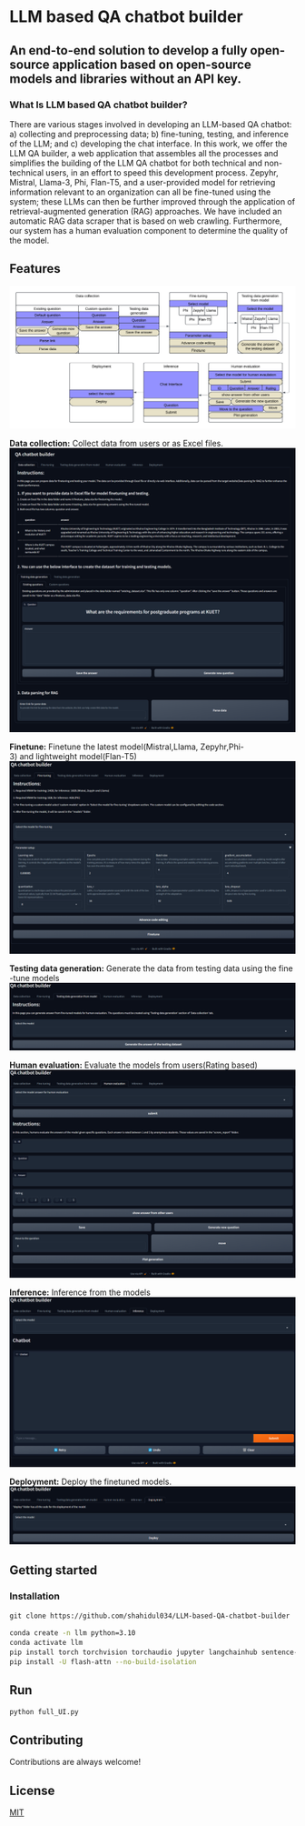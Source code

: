 
# LLM based QA chatbot builder
## An end-to-end solution to develop a fully open-source application based on open-source models and libraries without an API key.

### What Is LLM based QA chatbot builder?
There are various stages involved in developing an LLM-based QA chatbot: a) collecting and preprocessing data; b) fine-tuning, testing, and inference of the LLM; and c) developing the chat interface. In this work, we offer the LLM QA builder, a web application that assembles all the processes and simplifies the building of the LLM QA chatbot for both technical and non-technical users, in an effort to speed this development process. Zepyhr, Mistral, Llama-3, Phi, Flan-T5, and a user-provided model for retrieving information relevant to an organization can all be fine-tuned using the system; these LLMs can then be further improved through the application of retrieval-augmented generation (RAG) approaches. We have included an automatic RAG data scraper that is based on web crawling. Furthermore, our system has a human evaluation component to determine the quality of the model. 



## Features

![Software Architecture](https://github.com/shahidul034/LLM-based-QA-chatbot-builder/blob/main/software%20screenshot/KUET%20LLM2.png)

**Data collection:** Collect data from users or as Excel files.
![Data collection](https://github.com/shahidul034/LLM-based-QA-chatbot-builder/blob/main/software%20screenshot/data%20collection.png)

**Finetune:** Finetune the latest model(Mistral,Llama, Zepyhr,Phi-3) and lightweight model(Flan-T5)
![Finetune](https://github.com/shahidul034/LLM-based-QA-chatbot-builder/blob/main/software%20screenshot/Finetuning.png)


**Testing data generation:** Generate the data from testing data using the fine-tune models
![Testing data generation](https://github.com/shahidul034/LLM-based-QA-chatbot-builder/blob/main/software%20screenshot/Testing%20data%20generation%20from%20model.png)

**Human evaluation:** Evaluate the models from users(Rating based)
![Human evaluation](https://github.com/shahidul034/LLM-based-QA-chatbot-builder/blob/main/software%20screenshot/Human%20evaluation.png)

**Inference:** Inference from the models
![Inference](https://github.com/shahidul034/LLM-based-QA-chatbot-builder/blob/main/software%20screenshot/inference.png)

**Deployment:** Deploy the finetuned models.
![Deployment](https://github.com/shahidul034/LLM-based-QA-chatbot-builder/blob/main/software%20screenshot/deployment.png)


## Getting started
### Installation
```
git clone https://github.com/shahidul034/LLM-based-QA-chatbot-builder
```
```bash
conda create -n llm python=3.10
conda activate llm
pip install torch torchvision torchaudio jupyter langchainhub sentence-transformers faiss-gpu docx2txt langchain bitsandbytes transformers peft accelerate pynvml trl datasets packaging ninja wandb colbert-ai[torch,faiss-gpu]
pip install -U flash-attn --no-build-isolation

```
## Run
```
python full_UI.py
```
## Contributing

Contributions are always welcome!



## License

[MIT](https://github.com/shahidul034/LLM-based-QA-chatbot-builder/blob/main/LICENSE)

